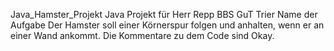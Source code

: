 Java_Hamster_Projekt
Java Projekt für Herr Repp
BBS GuT Trier
Name der Aufgabe 
Der Hamster soll einer Körnerspur folgen und anhalten, wenn er an einer Wand ankommt.
Die Kommentare zu dem Code sind Okay.
